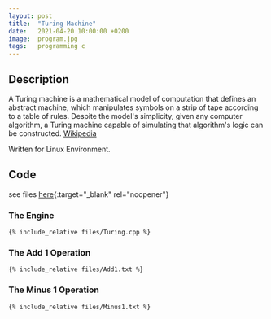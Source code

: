 ```yaml
---
layout: post
title:  "Turing Machine"
date:   2021-04-20 10:00:00 +0200
image:  program.jpg
tags:   programming c
---
```

## Description ##
A Turing machine is a mathematical model of computation that defines an abstract machine, which manipulates symbols on a strip of tape according to a table of rules. Despite the model's simplicity, given any computer algorithm, a Turing machine capable of simulating that algorithm's logic can be constructed.
[Wikipedia](https://en.wikipedia.org/wiki/Turing_machine)

Written for Linux Environment.

## Code ##
see files [here](https://github.com/PaulFinch/paulfinch.github.io/tree/main/_posts/Resources/C/Turing_Machine/files){:target="_blank" rel="noopener"}

### The Engine
```
{% include_relative files/Turing.cpp %}
```

### The Add 1 Operation
```
{% include_relative files/Add1.txt %}
```

### The Minus 1 Operation
```
{% include_relative files/Minus1.txt %}
```